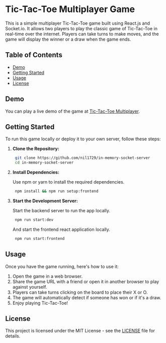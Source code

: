 # Tic-Tac-Toe Multiplayer Game

This is a simple multiplayer Tic-Tac-Toe game built using React.js and Socket.io. It allows two players to play the classic game of Tic-Tac-Toe in real-time over the internet. Players can take turns to make moves, and the game will display the winner or a draw when the game ends.

## Table of Contents

- [Demo](#demo)
- [Getting Started](#getting-started)
- [Usage](#usage)
- [License](#license)

## Demo

You can play a live demo of the game at [Tic-Tac-Toe Multiplayer](https://nil1729-in-memory-tic-tac-toe.netlify.app).

## Getting Started

To run this game locally or deploy it to your own server, follow these steps:

1. **Clone the Repository:**

   ```bash
    git clone https://github.com/nil1729/in-memory-socket-server
    cd in-memory-socket-server
   ```

2. **Install Dependencies:**

   Use npm or yarn to install the required dependencies.

   ```bash
    npm install && npm run setup:frontend
   ```

3. **Start the Development Server:**

   Start the backend server to run the app locally.

   ```bash
    npm run start:dev
   ```

   And start the frontend react application locally.

   ```bash
    npm run start:frontend
   ```

## Usage

Once you have the game running, here's how to use it:

1. Open the game in a web browser.
2. Share the game URL with a friend or open it in another browser to play against yourself.
3. Players can take turns clicking on the board to place their X or O.
4. The game will automatically detect if someone has won or if it's a draw.
5. Enjoy playing Tic-Tac-Toe!

## License

This project is licensed under the MIT License - see the [LICENSE](./LICENSE) file for details.
